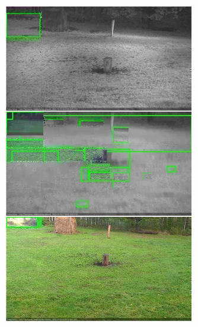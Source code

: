 ![20201018-063620-064627](in2/20201018/20201018-063620-064627_0_.jpg)
![20201018-065641-070645](in2/20201018/20201018-065641-070645_0_.jpg)
![20201018-085819-090821](in2/20201018/20201018-085819-090821_0_.jpg)
